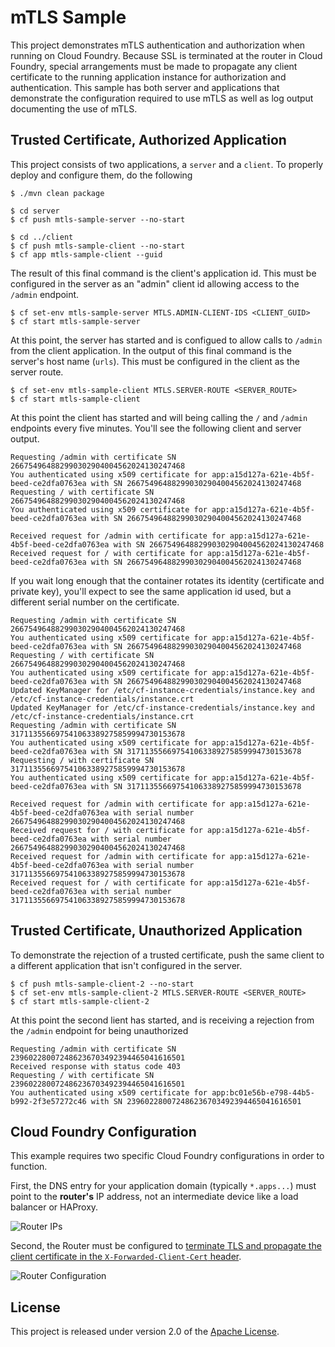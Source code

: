 # mTLS Sample

This project demonstrates mTLS authentication and authorization when running on Cloud Foundry.  Because SSL is terminated at the router in Cloud Foundry, special arrangements must be made to propagate any client certificate to the running application instance for authorization and authentication.  This sample has both server and applications that demonstrate the configuration required to use mTLS as well as log output documenting the use of mTLS.

## Trusted Certificate, Authorized Application
This project consists of two applications, a `server` and a `client`.  To properly deploy and configure them, do the following

```shell
$ ./mvn clean package

$ cd server
$ cf push mtls-sample-server --no-start

$ cd ../client
$ cf push mtls-sample-client --no-start
$ cf app mtls-sample-client --guid
```

The result of this final command is the client's application id.  This must be configured in the server as an "admin" client id allowing access to the `/admin` endpoint.

```shell
$ cf set-env mtls-sample-server MTLS.ADMIN-CLIENT-IDS <CLIENT_GUID>
$ cf start mtls-sample-server
```

At this point, the server has started and is configued to allow calls to `/admin` from the client application.  In the output of this final command is the server's host name (`urls`).  This must be configured in the client as the server route.

```shell
$ cf set-env mtls-sample-client MTLS.SERVER-ROUTE <SERVER_ROUTE>
$ cf start mtls-sample-client
```

At this point the client has started and will being calling the `/` and `/admin` endpoints every five minutes.  You'll see the following client and server output.

```plain
Requesting /admin with certificate SN 266754964882990302904004562024130247468
You authenticated using x509 certificate for app:a15d127a-621e-4b5f-beed-ce2dfa0763ea with SN 266754964882990302904004562024130247468
Requesting / with certificate SN 266754964882990302904004562024130247468
You authenticated using x509 certificate for app:a15d127a-621e-4b5f-beed-ce2dfa0763ea with SN 266754964882990302904004562024130247468
```

```plain
Received request for /admin with certificate for app:a15d127a-621e-4b5f-beed-ce2dfa0763ea with SN 266754964882990302904004562024130247468
Received request for / with certificate for app:a15d127a-621e-4b5f-beed-ce2dfa0763ea with SN 266754964882990302904004562024130247468
```

If you wait long enough that the container rotates its identity (certificate and private key), you'll expect to see the same application id used, but a different serial number on the certificate.

```plain
Requesting /admin with certificate SN 266754964882990302904004562024130247468
You authenticated using x509 certificate for app:a15d127a-621e-4b5f-beed-ce2dfa0763ea with SN 266754964882990302904004562024130247468
Requesting / with certificate SN 266754964882990302904004562024130247468
You authenticated using x509 certificate for app:a15d127a-621e-4b5f-beed-ce2dfa0763ea with SN 266754964882990302904004562024130247468
Updated KeyManager for /etc/cf-instance-credentials/instance.key and /etc/cf-instance-credentials/instance.crt
Updated KeyManager for /etc/cf-instance-credentials/instance.key and /etc/cf-instance-credentials/instance.crt
Requesting /admin with certificate SN 317113556697541063389275859994730153678
You authenticated using x509 certificate for app:a15d127a-621e-4b5f-beed-ce2dfa0763ea with SN 317113556697541063389275859994730153678
Requesting / with certificate SN 317113556697541063389275859994730153678
You authenticated using x509 certificate for app:a15d127a-621e-4b5f-beed-ce2dfa0763ea with SN 317113556697541063389275859994730153678
```

```plain
Received request for /admin with certificate for app:a15d127a-621e-4b5f-beed-ce2dfa0763ea with serial number 266754964882990302904004562024130247468
Received request for / with certificate for app:a15d127a-621e-4b5f-beed-ce2dfa0763ea with serial number 266754964882990302904004562024130247468
Received request for /admin with certificate for app:a15d127a-621e-4b5f-beed-ce2dfa0763ea with serial number 317113556697541063389275859994730153678
Received request for / with certificate for app:a15d127a-621e-4b5f-beed-ce2dfa0763ea with serial number 317113556697541063389275859994730153678
```

## Trusted Certificate, Unauthorized Application

To demonstrate the rejection of a trusted certificate, push the same client to a different application that isn't configured in the server.

```shell
$ cf push mtls-sample-client-2 --no-start
$ cf set-env mtls-sample-client-2 MTLS.SERVER-ROUTE <SERVER_ROUTE>
$ cf start mtls-sample-client-2
```

At this point the second lient has started, and is receiving a rejection from the `/admin` endpoint for being unauthorized

```plain
Requesting /admin with certificate SN 239602280072486236703492394465041616501
Received response with status code 403
Requesting / with certificate SN 239602280072486236703492394465041616501
You authenticated using x509 certificate for app:bc01e56b-e798-44b5-b992-2f3e57272c46 with SN 239602280072486236703492394465041616501
```


## Cloud Foundry Configuration
This example requires two specific Cloud Foundry configurations in order to function.

First, the DNS entry for your application domain (typically `*.apps...`) must point to the **router's** IP address, not an intermediate device like a load balancer or HAProxy.

![Router IPs](https://user-images.githubusercontent.com/60754/31908222-05eb008c-b7eb-11e7-82e2-b4832b153889.png)

Second, the Router must be configured to [terminate TLS and propagate the client certificate in the `X-Forwarded-Client-Cert` header](https://docs.cloudfoundry.org/concepts/http-routing.html#forward-client-cert).

![Router Configuration](https://user-images.githubusercontent.com/60754/31908228-096d8ca2-b7eb-11e7-85fd-ef3fff28ba58.png)

## License
This project is released under version 2.0 of the [Apache License](https://www.apache.org/licenses/LICENSE-2.0).
